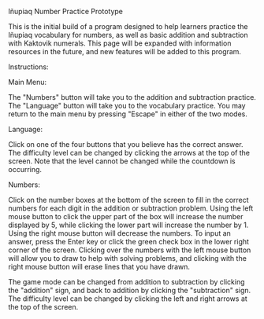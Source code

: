 Iñupiaq Number Practice Prototype

This is the initial build of a program designed to help learners practice the Iñupiaq vocabulary for numbers, as well as 
basic addition and subtraction with Kaktovik numerals. This page will be expanded with information resources in the future,
and new features will be added to this program.

Instructions:

Main Menu:

The "Numbers" button will take you to the addition and subtraction practice. The "Language" button will take you to the 
vocabulary practice. You may return to the main menu by pressing "Escape" in either of the two modes.

Language:

Click on one of the four buttons that you believe has the correct answer. The difficulty level can be changed by clicking the
arrows at the top of the screen. Note that the level cannot be changed while the countdown is occurring. 

Numbers:

Click on the number boxes at the bottom of the screen to fill in the correct numbers for each digit in the addition or 
subtraction problem. Using the left mouse button to click the upper part of the box will increase the number displayed by 5, 
while clicking the lower part will increase the number by 1. Using the right mouse button will decrease the numbers. To 
input an answer, press the Enter key or click the green check box in the lower right corner of the screen. Clicking over the 
numbers with the left mouse button will allow you to draw to help with solving problems, and clicking with the right mouse
button will erase lines that you have drawn.

The game mode can be changed from addition to subtraction by clicking the "addition" sign, and back to addition by clicking 
the "subtraction" sign. The difficulty level can be changed by clicking the left and right arrows at the top of the screen.
